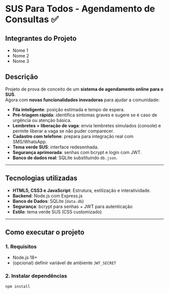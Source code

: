 # SUS Para Todos - Agendamento de Consultas ✅

## Integrantes do Projeto

- Nome 1
- Nome 2
- Nome 3

## Descrição

Projeto de prova de conceito de um **sistema de agendamento online para o SUS**.  
Agora com **novas funcionalidades inovadoras** para ajudar a comunidade:

- **Fila inteligente**: posição estimada e tempo de espera.
- **Pré-triagem rápida**: identifica sintomas graves e sugere se é caso de urgência ou atenção básica.
- **Lembretes + liberação de vaga**: envia lembretes simulados (console) e permite liberar a vaga se não puder comparecer.
- **Cadastro com telefone**: prepara para integração real com SMS/WhatsApp.
- **Tema verde SUS**: interface redesenhada.
- **Segurança aprimorada**: senhas com bcrypt e login com JWT.
- **Banco de dados real**: SQLite substituindo `db.json`.

---

## Tecnologias utilizadas

- **HTML5, CSS3 e JavaScript**: Estrutura, estilização e interatividade.
- **Backend**: Node.js com Express.js
- **Banco de Dados**: SQLite (`data.db`)
- **Segurança**: bcrypt para senhas + JWT para autenticação
- **Estilo**: tema verde SUS (CSS customizado)

---

## Como executar o projeto

### 1. Requisitos

- Node.js 18+
- (opcional) definir variável de ambiente `JWT_SECRET`

### 2. Instalar dependências

```bash
npm install
